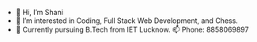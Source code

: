 - 👋 Hi, I’m Shani
- 👀 I’m interested in Coding, Full Stack Web Development, and Chess.
- 🌱 Currently pursuing B.Tech from IET Lucknow.
📫 Phone: 8858069897

<!---
shiningshani/shiningshani is a ✨ special ✨ repository because its `README.md` (this file) appears on your GitHub profile.
You can click the Preview link to take a look at your changes.
--->
